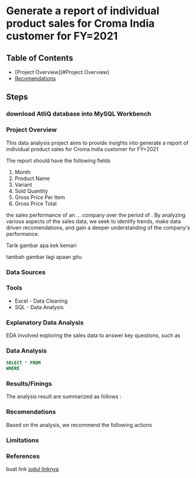 # Generate a report of individual product sales for Croma India customer for FY=2021

## Table of Contents

- [Project Overview](#Project Overview)
- [Recomendations]([Recomendations](https://github.com/deddyandri/altiq-project/edit/main/README.md#recomendations))

## Steps
### download AtliQ database into MySQL Workbench 

 

### Project Overview

This data analysis project aims to provide insights into generate a report of individual product sales for Croma India customer for FY=2021

The report should have the following fields
1. Month
2. Product Name
3. Variant
4. Sold Quantity
5. Gross Price Per Item
6. Gross Price Total

the sales performance of an ... company over the period of . By analyzing various aspects of the sales data, we seek to identify trends, make data driven recomendations, and gain a deeper understanding of the company's performance.

Tarik gambar apa kek kemari

tambah gambar lagi apaan gitu




### Data Sources


### Tools

- Excel - Data Cleaning
- SQL - Data Analysis



### Explanatory Data Analysis

EDA involved exploring the sales data to answer key questions, such as



### Data Analysis

``` sql
SELECT * FROM 
WHERE 
```

### Results/Finings

The analysis result are summarized as follows :



### Recomendations

Based on the analysis, we recommend the following actions


### Limitations


###  References

buat link
[judul linknya](https://microsoft.com)




